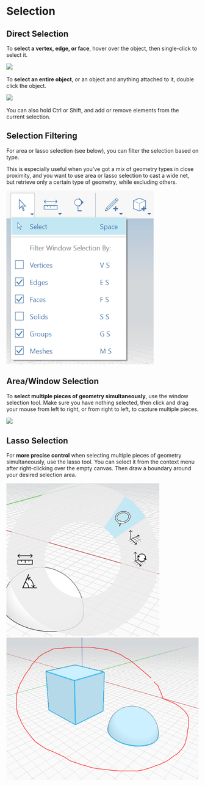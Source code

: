 # Selection

## Direct Selection

To **select a vertex, edge, or face**, hover over the object, then single-click to select it.

![](../.gitbook/assets/direct\_selection1.png)

To **select an entire object**, or an object and anything attached to it, double click the object.

![](../.gitbook/assets/direct\_selection2.png)

You can also hold Ctrl or Shift, and add or remove elements from the current selection.

## Selection Filtering

For area or lasso selection (see below), you can filter the selection based on type.

This is especially useful when you've got a mix of geometry types in close proximity, and you want to use area or lasso selection to cast a wide net, but retrieve only a certain type of geometry, while excluding others.

![](<../.gitbook/assets/selection-filter (1).png>)

## Area/Window Selection

To **select multiple pieces of geometry simultaneously**, use the window selection tool. Make sure you have nothing selected, then click and drag your mouse from left to right, or from right to left, to capture multiple pieces.

![](../.gitbook/assets/direct\_selection3.png)

## Lasso Selection

For **more precise control** when selecting multiple pieces of geometry simultaneously, use the lasso tool. You can select it from the context menu after right-clicking over the empty canvas. Then draw a boundary around your desired selection area.

![](../.gitbook/assets/lasso1.png)\
![](../.gitbook/assets/lasso2.png)
